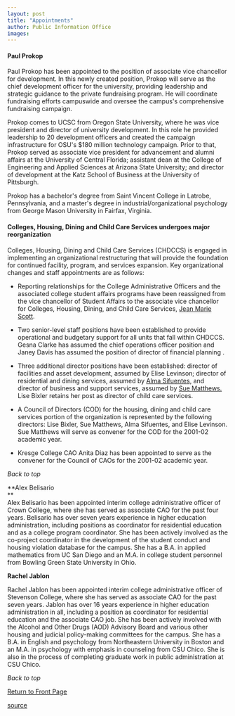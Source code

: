```yaml
---
layout: post
title: "Appointments"
author: Public Information Office
images:
---
```


#### Paul Prokop

Paul Prokop has been appointed to the position of associate vice chancellor for development. In this newly created position, Prokop will serve as the chief development officer for the university, providing leadership and strategic guidance to the private fundraising program. He will coordinate fundraising efforts campuswide and oversee the campus's comprehensive fundraising campaign.  
  
Prokop comes to UCSC from Oregon State University, where he was vice president and director of university development. In this role he provided leadership to 20 development officers and created the campaign infrastructure for OSU's $180 million technology campaign. Prior to that, Prokop served as associate vice president for advancement and alumni affairs at the University of Central Florida; assistant dean at the College of Engineering and Applied Sciences at Arizona State University; and director of development at the Katz School of Business at the University of Pittsburgh.

Prokop has a bachelor's degree from Saint Vincent College in Latrobe, Pennsylvania, and a master's degree in industrial/organizational psychology from George Mason University in Fairfax, Virginia.

#### Colleges, Housing, Dining and Child Care Services undergoes major reorganization

Colleges, Housing, Dining and Child Care Services (CHDCCS) is engaged in implementing an organizational restructuring that will provide the foundation for continued facility, program, and services expansion. Key organizational changes and staff appointments are as follows:

* Reporting relationships for the College Administrative Officers and the associated college student affairs programs have been reassigned from the vice chancellor of Student Affairs to the associate vice chancellor for Colleges, Housing, Dining, and Child Care Services, [Jean Marie Scott][1].  
  

* Two senior-level staff positions have been established to provide operational and budgetary support for all units that fall within CHDCCS. Gesna Clarke has assumed the chief operations officer position and Janey Davis has assumed the position of director of financial planning .   
  

* Three additional director positions have been established: director of facilities and asset development, assumed by Elise Levinson; director of residential and dining services, assumed by [Alma Sifuentes,][2] and director of business and support services, assumed by [Sue Matthews.][2] Lise Bixler retains her post as director of child care services.  
  

* A Council of Directors (COD) for the housing, dining and child care services portion of the organization is represented by the following directors: Lise Bixler, Sue Matthews, Alma Sifuentes, and Elise Levinson. Sue Matthews will serve as convener for the COD for the 2001-02 academic year.  
  

* Kresge College CAO Anita Diaz has been appointed to serve as the convener for the Council of CAOs for the 2001-02 academic year.

_Back to top_

**Alex Belisario  
**  
Alex Belisario has been appointed interim college administrative officer of Crown College, where she has served as associate CAO for the past four years. Belisario has over seven years experience in higher education administration, including positions as coordinator for residential education and as a college program coordinator. She has been actively involved as the co-project coordinator in the development of the student conduct and housing violation database for the campus. She has a B.A. in applied mathematics from UC San Diego and an M.A. in college student personnel from Bowling Green State University in Ohio.

**Rachel Jablon**  
  
Rachel Jablon has been appointed interim college administrative officer of Stevenson College, where she has served as associate CAO for the past seven years. Jablon has over 16 years experience in higher education administration in all, including a position as coordinator for residential education and the associate CAO job. She has been actively involved with the Alcohol and Other Drugs (AOD) Advisory Board and various other housing and judicial policy-making committees for the campus. She has a B.A. in English and psychology from Northeastern University in Boston and an M.A. in psychology with emphasis in counseling from CSU Chico. She is also in the process of completing graduate work in public administration at CSU Chico.

_Back to top_

[Return to Front Page][3]  

[1]: http://www.ucsc.edu/news_events/messages/00-01/reorganization.06-14.htm
[2]: http://www.ucsc.edu/news_events/messages/01-02/10-01.chdccs.html
[3]: ../../index.html

[source](http://www1.ucsc.edu/currents/01-02/11-05/appointments.html "Permalink to appointments")
